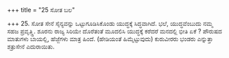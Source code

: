 +++
title = "25 ಸೋತ ಬಲ"

+++
25. ಸೋತ ಸೇನೆ ಸೈನ್ಯವನ್ನು ಒಟ್ಟುಗೂಡಿಸಿಕೊಂಡು ಯುದ್ಧಕ್ಕೆ ಸಿದ್ಧವಾಗಿದೆ. ಭಲೆ, ಯುದ್ಧವೆಂಬುದು ನಮ್ಮ ಸಹಜ ಪ್ರವೃತ್ತ್ತಿ.  ಶೂರನು ರಾಜ್ಯ ಸಿರಿಯೇ ದೊರೆತಂತೆ ಮೂದಲಿಸಿ ಯುದ್ಧಕ್ಕೆ ಕರೆದರೆ ಮನದಲ್ಲಿ ಭೀತಿ ಏಕೆ ? ಪೌರುಷದ ಮಾತುಗಳು ಬಾಯಲ್ಲಿ, ಹೆಜ್ಜೆಗಳು ಮಾತ್ರ ಹಿಂದೆ. (ಹೇಡಿಯಂತೆ ಹಿಮ್ಮೆಟ್ಟುವುದು) ಕುರುವೀರರು ಭಂಡರು ಎನ್ನುತ್ತಾ ಶತ್ರುಸೇನೆ ಎದುರಾಯಿತು.